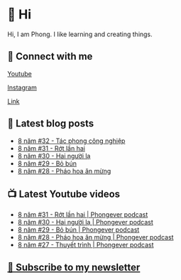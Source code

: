 # 👋 Hi

Hi, I am Phong. I like learning and creating things.

## 🔗 Connect with me
[Youtube](https://www.youtube.com/@phongever "Youtube")

[Instagram](https://www.instagram.com/phongever "Instagram")

[Link](https://beacons.ai/phongever "Link")

## 📝 Latest blog posts

<!-- BLOG-POST-LIST:START -->
- [8 năm #32 - Tác phong công nghiệp](https://phongever.substack.com/p/8-nam-32-tac-phong-cong-nghiep)
- [8 năm #31 - Rớt lần hai](https://phongever.substack.com/p/8-nam-31-rot-lan-hai)
- [8 năm #30 - Hai người lạ](https://phongever.substack.com/p/8-nam-30-hai-nguoi-la)
- [8 năm #29 - Bỏ bún](https://phongever.substack.com/p/8-nam-29-bo-bun)
- [8 năm #28 - Pháo hoa ăn mừng](https://phongever.substack.com/p/8-nam-28-phao-hoa-an-mung)
<!-- BLOG-POST-LIST:END -->

## 📺 Latest Youtube videos

<!-- YOUTUBE-VIDEO-LIST:START -->
- [8 năm #31 - Rớt lần hai | Phongever podcast](https://www.youtube.com/watch?v=NlrY7vuto60)
- [8 năm #30 - Hai người lạ | Phongever podcast](https://www.youtube.com/watch?v=pizj1huZ5jU)
- [8 năm #29 - Bỏ bún | Phongever podcast](https://www.youtube.com/watch?v=XmVZkud7hT4)
- [8 năm #28 - Pháo hoa ăn mừng | Phongever podcast](https://www.youtube.com/watch?v=etSw-3P9Bo0)
- [8 năm #27 - Thuyết trình | Phongever podcast](https://www.youtube.com/watch?v=0kOgWZPGEpg)
<!-- YOUTUBE-VIDEO-LIST:END -->

## [💌 Subscribe to my newsletter](https://phongever.substack.com/)
